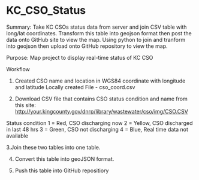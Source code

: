 KC_CSO_Status
=============

Summary: 
Take KC CSOs status data from server and join CSV table with long/lat coordinates. Transform this table into geojson format then post the data onto GitHub site to view the map. Using python to join and tranform into geojson then upload onto GitHub repository to view the map.

Purpose: Map project to display real-time status of KC CSO

Workflow

1. Created CSO name and location in WGS84 coordinate with longitude and latitude
Locally created File - cso_coord.csv

2. Download CSV file that contains CSO status condition and name from this site:
http://your.kingcounty.gov/dnrp/library/wastewater/cso/img/CSO.CSV 

Status condition 
    1 = Red, CSO discharging now
    2 = Yellow, CSO discharged in last 48 hrs
    3 = Green, CSO not discharging
    4 = Blue, Real time data not available
   

3.Join these two tables into one table.

4. Convert this table into geoJSON format. 

5. Push this table into GitHub repositiory



